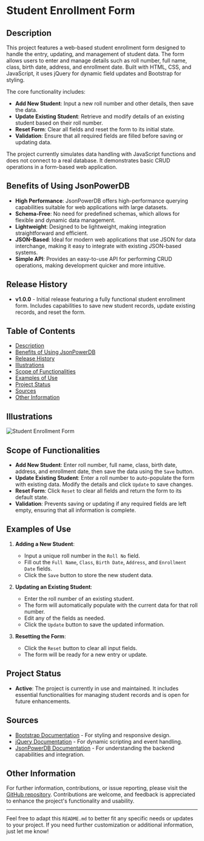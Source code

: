 # Student Enrollment Form

## Description
This project features a web-based student enrollment form designed to handle the entry, updating, and management of student data. The form allows users to enter and manage details such as roll number, full name, class, birth date, address, and enrollment date. Built with HTML, CSS, and JavaScript, it uses jQuery for dynamic field updates and Bootstrap for styling. 

The core functionality includes:
- **Add New Student**: Input a new roll number and other details, then save the data.
- **Update Existing Student**: Retrieve and modify details of an existing student based on their roll number.
- **Reset Form**: Clear all fields and reset the form to its initial state.
- **Validation**: Ensure that all required fields are filled before saving or updating data.

The project currently simulates data handling with JavaScript functions and does not connect to a real database. It demonstrates basic CRUD operations in a form-based web application.

## Benefits of Using JsonPowerDB
- **High Performance**: JsonPowerDB offers high-performance querying capabilities suitable for web applications with large datasets.
- **Schema-Free**: No need for predefined schemas, which allows for flexible and dynamic data management.
- **Lightweight**: Designed to be lightweight, making integration straightforward and efficient.
- **JSON-Based**: Ideal for modern web applications that use JSON for data interchange, making it easy to integrate with existing JSON-based systems.
- **Simple API**: Provides an easy-to-use API for performing CRUD operations, making development quicker and more intuitive.

## Release History
- **v1.0.0** - Initial release featuring a fully functional student enrollment form. Includes capabilities to save new student records, update existing records, and reset the form.

## Table of Contents
- [Description](#description)
- [Benefits of Using JsonPowerDB](#benefits-of-using-jsonpowerdb)
- [Release History](#release-history)
- [Illustrations](#illustrations)
- [Scope of Functionalities](#scope-of-functionalities)
- [Examples of Use](#examples-of-use)
- [Project Status](#project-status)
- [Sources](#sources)
- [Other Information](#other-information)

## Illustrations
![Student Enrollment Form](https://example.com/student-enrollment-form-screenshot.png)  <!-- Replace with actual screenshot URL -->

## Scope of Functionalities
- **Add New Student**: Enter roll number, full name, class, birth date, address, and enrollment date, then save the data using the `Save` button.
- **Update Existing Student**: Enter a roll number to auto-populate the form with existing data. Modify the details and click `Update` to save changes.
- **Reset Form**: Click `Reset` to clear all fields and return the form to its default state. 
- **Validation**: Prevents saving or updating if any required fields are left empty, ensuring that all information is complete.

## Examples of Use
1. **Adding a New Student**:
   - Input a unique roll number in the `Roll No` field.
   - Fill out the `Full Name`, `Class`, `Birth Date`, `Address`, and `Enrollment Date` fields.
   - Click the `Save` button to store the new student data.

2. **Updating an Existing Student**:
   - Enter the roll number of an existing student.
   - The form will automatically populate with the current data for that roll number.
   - Edit any of the fields as needed.
   - Click the `Update` button to save the updated information.

3. **Resetting the Form**:
   - Click the `Reset` button to clear all input fields.
   - The form will be ready for a new entry or update.

## Project Status
- **Active**: The project is currently in use and maintained. It includes essential functionalities for managing student records and is open for future enhancements.

## Sources
- [Bootstrap Documentation](https://getbootstrap.com/docs/3.4/) - For styling and responsive design.
- [jQuery Documentation](https://api.jquery.com/) - For dynamic scripting and event handling.
- [JsonPowerDB Documentation](http://jsonpowerdb.com/) - For understanding the backend capabilities and integration.

## Other Information
For further information, contributions, or issue reporting, please visit the [GitHub repository](https://github.com/yourusername/student-enrollment-form). Contributions are welcome, and feedback is appreciated to enhance the project's functionality and usability.

---

Feel free to adapt this `README.md` to better fit any specific needs or updates to your project. If you need further customization or additional information, just let me know!
